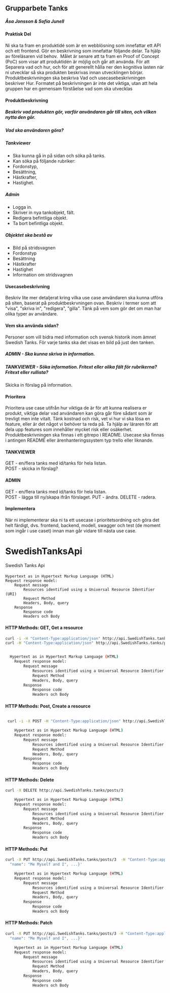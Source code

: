 ## Grupparbete Tanks

##### Åsa Jonsson & Sofia Junell 


#### Praktisk Del
Ni ska ta fram en produktidé som är en webblösning som innefattar ett API och ett frontend. 
Gör en beskrivning som innefattar följande delar. Ta hjälp av föreläsaren vid behov.  
Målet är senare att ta fram en Proof of Concept (PoC) som visar att produktidén är möjlig och går att använda.
För att Separera vad och hur, och för att generellt hålla ner den kognitiva lasten när ni utvecklar så ska produkten beskrivas innan utvecklingen börjar. Produktbeskrivningen ska beskriva Vad och usecasebeskrivningen beskriver Hur. Formatet på beskrivningen är inte det viktiga, utan att hela gruppen har en gemensam förståelse vad som ska utvecklas


#### Produktbeskrivning

##### Beskriv vad produkten gör, varför användaren går till siten, och vilken nytta den gör.

##### Vad ska användaren göra?

##### Tankviewer
- Ska kunna gå in på sidan och söka på tanks. 
- Kan söka på följande rubriker: 
- Fordonstyp, 
- Besättning, 
- Hästkrafter, 
- Hastighet. 

##### Admin 
- Logga in.
- Skriver in nya tankobjekt, fält. 
- Redigera befintliga objekt. 
- Ta bort befintliga objekt.

##### Objektet ska bestå av
- Bild på stridsvagnen
- Fordonstyp  
- Besättning 
- Hästkrafter 
- Hastighet
- Information om stridsvagnen


#### Usecasebeskrivning
Beskriv lite mer detaljerat kring vilka use case användaren ska kunna utföra på siten, baserat på produktbeskrvningen ovan. Beskriv i termer som att "visa", "skriva in", "redigera", "gilla". Tänk på vem som gör det om man har olika typer av användare.

#### Vem ska använda sidan? 
Personer som vill bidra med information och svensk historik inom ämnet Swedish Tanks. 
För varje tanks ska det visas en bild på just den tanken. 

##### ADMIN - Ska kunna skriva in information.

##### TANKVIEWER - Söka information. Fritext eller olika fält för rubrikerna? Fritext eller rullista? 
Skicka in förslag på information. 


#### Prioritera
Prioritera use case utifrån hur viktiga de är för att kunna realisera er produkt, viktiga delar vad användaren kan göra går före sådant som är trevligt men inte vitalt. Tänk kostnad och risk, vet vi hur vi ska lösa en feature, eller är det något vi behöver ta reda på. Ta hjälp av läraren för att dela upp features som innehåller mycket risk eller osäkerhet.
Produktbeskrivningen ska finnas i ett gitrepo i README. Usecase ska finnas i antingen README eller ärenhanteringssystem typ trello eller liknande.

#### TANKVIEWER
GET - en/flera tanks med id/tanks för hela listan.  
POST - skicka in förslag? 

#### ADMIN 
GET - en/flera tanks med id/tanks för hela listan.  
POST - lägga till ny/skapa ifrån förslaget. 
PUT - ändra. 
DELETE - radera. 

#### Implementera
När ni implementerar ska ni ta ett usecase i prioritetsordning och göra det helt färdigt, dvs. frontend, backend, modell, swagger och test (de moment som ingår i use caset) innan man går vidare till nästa use case.

# SwedishTanksApi
Swedish Tanks Api

#### 
    Hypertext as in Hypertext Markup Language (HTML)
    Request response model:
        Request message
            Resources identified using a Universal Resource Identifier (URI)
            Request Method
            Headers, Body, query
        Response
            Response code
            Headers och Body

#### HTTP Methods: GET, Get a resource 
```sh 
curl -i -H "Content-Type:application/json" http://api.SwedishTanks.tanks/posts/3   
curl -H "Content-Type:application/json" http://api.SwedishTanks.tanks/posts/1 | jq


  Hypertext as in Hypertext Markup Language (HTML)
    Request response model:
        Request message
            Resources identified using a Universal Resource Identifier (URI)
            Request Method
            Headers, Body, query
        Response
            Response code
            Headers och Body

```
#### HTTP Methods: Post, Create a resource
```sh

 curl -i -X POST -H "Content-Type:application/json" http://api.SwedishTanks.tanks/posts  -d '{"title":"Hi, World", "body":"Fresh as morning dew", "tankId": "1"}'

    Hypertext as in Hypertext Markup Language (HTML)
    Request response model:
        Request message
            Resources identified using a Universal Resource Identifier (URI)
            Request Method
            Headers, Body, query
        Response
            Response code
            Headers och Body
```
#### HTTP Methods: Delete
```sh
curl -X DELETE http://api.SwedishTanks.tanks/posts/3 

    Hypertext as in Hypertext Markup Language (HTML)
    Request response model:
        Request message
            Resources identified using a Universal Resource Identifier (URI)
            Request Method
            Headers, Body, query
        Response
            Response code
            Headers och Body
```
#### HTTP Methods: Put
```sh
curl -X PUT http://api.SwedishTanks.tanks/posts/3  -H "Content-Type:application/json" -d  '{
  "name": "Me Myself and I", ...}'

    Hypertext as in Hypertext Markup Language (HTML)
    Request response model:
        Request message
            Resources identified using a Universal Resource Identifier (URI)
            Request Method
            Headers, Body, query
        Response
            Response code
            Headers och Body
```
#### HTTP Methods: Patch
```sh
curl -X PUT http://api.SwedishTanks.tanks/posts/3 -H "Content-Type:application/json" -d  '{
  "name": "Me Myself and I", ...}'

    Hypertext as in Hypertext Markup Language (HTML)
    Request response model:
        Request message
            Resources identified using a Universal Resource Identifier (URI)
            Request Method
            Headers, Body, query
        Response
            Response code
            Headers och Body
```

